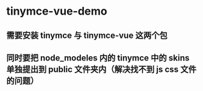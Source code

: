 # tinymce-vue-demo

## 需要安装 tinymce 与 tinymce-vue 这两个包

## 同时要把 node_modeles 内的 tinymce 中的 skins 单独提出到 public 文件夹内（解决找不到 js css 文件的问题）
